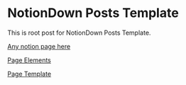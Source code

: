 # NotionDown Posts Template

This is root post for NotionDown Posts Template.

[Any notion page here](NotionDown%20Posts%20Template%20f77f3322915a4ab48caa0f2e76e9d733/Any%20notion%20page%20here%20be73b9e8e0924786a91369c4c7c79bbe.md)

[Page Elements](NotionDown%20Posts%20Template%20f77f3322915a4ab48caa0f2e76e9d733/Page%20Elements%20fdc4e78fe4c14e88993cfae1b2e6b016.md)

[Page Template](NotionDown%20Posts%20Template%20f77f3322915a4ab48caa0f2e76e9d733/Page%20Template%204c61829a8bf848238b155d8c46321bc9.md)
